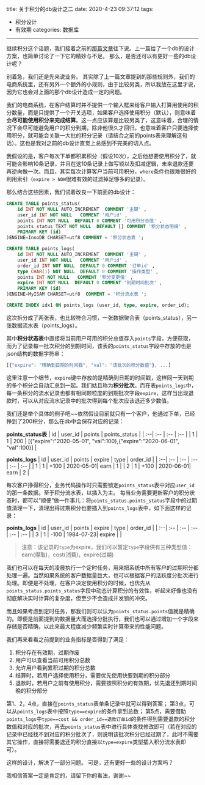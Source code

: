 title: 关于积分的db设计之二
date: 2020-4-23 09:37:12
tags:
- 积分设计
- 有效期
categories: 数据库
---

继续积分这个话题，我们接着之前的[那篇文章](https://blog.kazaff.me/2020/04/23/%E5%85%B3%E4%BA%8E%E7%A7%AF%E5%88%86%E7%9A%84db%E8%AE%BE%E8%AE%A1%E4%B9%8B%E4%B8%80/)往下说。上一篇给了一个db的设计方案，也简单讨论了一下它的精妙与不足。
那么，是否还可以有更好一些的db设计呢？

别着急，我们还是先来说业务。
其实除了上一篇文章提到的那些规则外，我们的电商系统里，还有另外一个额外的小规则，由于比较另类，所以我放在这里才说，因为它也会对上面的那个db设计造成一定的问题。

我们的电商系统，在客户结算时并不提供一个输入框来给客户输入打算用使用的积分数量，而是只提供了一个开关选项，如果客户选择使用积分（默认），则意味着会**尽可能使用积分来完成结算**。这一点应该算是比较另类了，这意味着，合理的情况下会尽可能避免用户的积分到期，除非他很久才回归。也意味着客户只要选择使用积分，就可能会关联一大批的积分记录（请结合之前的points表来理解这句话）。这也是我对之前的db设计直觉上总感到不完美的切入点。

我假设的是，客户每次下单都积累积分（假设10次），之后他想要使用积分了，就可能会影响10条记录，并且在这10条记录上做写锁以及扣减逻辑，未来退款还要再逆向做一次。而且，其实每次计算客户当前可用积分，`where`条件也很难很好的利用索引（`expire > NOW`很难有效的过滤掉足够多的记录）。

那么结合这些因素，我们试着改良一下前面的db设计：

```sql
CREATE TABLE points_status(
    id INT NOT NULL AUTO_INCREMENT  COMMENT '主键' ,
    user_id INT NOT NULL   COMMENT '用户id' ,
    points INT NOT NULL  DEFAULT 0 COMMENT '可用积分总值' ,
    points_status TEXT NOT NULL  DEFAULT [] COMMENT '积分状态明细' ,
    PRIMARY KEY (id)
)ENGINE=InnoDB CHARSET=utf8 COMMENT = '积分状态表 ';

CREATE TABLE points_logs(
    id INT NOT NULL AUTO_INCREMENT  COMMENT '主键' ,
    user_id INT NOT NULL   COMMENT '用户id' ,
    order_id INT NOT NULL  DEFAULT 0 COMMENT '订单id' ,
    type CHAR(1) NOT NULL  DEFAULT 0 COMMENT '操作类型' ,
    points INT NOT NULL   COMMENT '积分变更值' ,
    expire INT NOT NULL  DEFAULT 0 COMMENT '到期时间批次' ,
    PRIMARY KEY (id)
)ENGINE=MyISAM CHARSET=utf8  COMMENT = '积分流水表 ';

CREATE INDEX idx1 ON points_logs (user_id, type, expire, order_id);
```

这次拆分成了两张表，也比较符合习惯，一张数据聚合表（points_status），另一张数据流水表（points_logs）。

其中**积分状态表**中直接将当前用户可用的积分总值存入`points`字段，方便获取，而为了记录每一批次积分的到期时间，该表的`points_status`字段中存放的也是json结构的数据字符串：

```javascript
[{"expire": "精确到日期的时间戳", "val": "该批次的积分数值"}, ...]
```

这里注意一个细节，`expire`键中存放的是精确到日期的时间戳，这样同一天到期的多个积分会自动汇总到一起。我们姑且称为**积分批次**。而在表`points_logs`中，每一条积分的流水记录也都有相同颗粒度的到期批次字段`expire`，这样当出现退款时，可以从对应流水记录中的批次得到每个批次应该退还多少数值。

我们还是举个具体的例子吧~~依然假设目前就只有一个客户，他通过下单，已经挣到了200积分，那么在db中会保存对应的记录：

**points_status表**
| id | user_id | points | points_status |
| :--| :--     | :--    | :--           |
| 1  | 1       | 200    | [{"expire":"2020-05-01", "val":100},{"expire":"2020-06-01", "val":100}] | 

**points_logs**
| id | user_id | points      | expire    | type       | order_id |
| :--| :--     | :--         | :--       | :--        | :--      |
| 1  | 1       | +100        | 2020-05-01| earn       | 1        |
| 2  | 1       | +100        | 2020-06-01| earn       | 2        |

每次客户挣得积分，业务代码操作时只需要锁定`points_status`表中对应`user_id`的那一条数据。至于积分流水表，以插入为主。
每当业务需要更新客户的积分状态时，都可以“顺便”做一件事儿：将`points_status.points_status`字段中的过期值清理一下，清理出得过期积分也要插入到`points_logs`表中，如下面这样的记录：

**points_logs**
| id | user_id | points      | expire    | type       | order_id |
| :--| :--     | :--         | :--       | :--        | :--      |
| 3  | 1       | -100        | 1984-07-23| expire     |          |

> 注意：该记录的`type`为expire，我们可以暂定`type`字段供有三种类型值：earn(得取)，cost(消费)，expire(过期)

我们也可以在每天的凌晨执行一个定时任务，用来把系统中所有客户的过期积分都处理一遍。当然如果系统的客户数据量巨大，也可以根据客户的活跃度分批次进行处理。即便是不处理，在客户决定使用积分的时候，也优先从`points_status.points_status`字段中动态计算积分的有效性，听起来好像也没有彻底解决实时计算的复杂度，但至少不会造成并发锁的冲突。

而且如果考虑到定时任务，那我们则可以认为`points_status.points`值就是精确的。即便是前面提到的数据量大而选择分批执行，我们也可以通过增加一个字段来存储是否精确，以此来最大程度减少频繁实时计算带来的性能问题。

我们再来看看之前提到的业务指标是否得到了满足：

1. 积分存在有效期，过期作废
2. 用户可以查看当前可用积分总数
3. 允许用户看到累积过期的积分总数
4. 结算时，若用户选择使用积分，需要优先使用快要到期的积分部分
5. 退款时，若用户之前有使用积分，需要按照积分的有效期，优先退还到期时间晚的积分部分

第1、2，4点，直接在`points_status`表单条记录中就可以得到答案；
第3点，可以从`points_logs`表中按照`type==expire`的条件拿到总数；
第5点，需要借助`points_logs`中`type==cost && order_id==退款订单id`的条件得到需要退款的积分数值和对应的批次，再去`points_status`表中进行具体查找修改即可（若在对应的记录中已经找不到对应的积分批次了，则说明该批次积分已经过期了，此时不需要其它操作，直接将需要退还的积分直接以`type=expire`类型插入积分流水表即可）。

这样的设计，解决了一部分问题。
可是，还有更好一些的设计方案吗？

我相信答案一定是肯定的，请留下你的看法，谢谢~~
